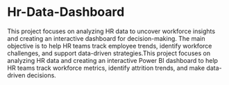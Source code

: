 # Hr-Data-Dashboard
This project focuses on analyzing HR data to uncover workforce insights and creating an interactive dashboard for decision-making. The main objective is to help HR teams track employee trends, identify workforce challenges, and support data-driven strategies.This project focuses on analyzing HR data and creating an interactive Power BI dashboard to help HR teams track workforce metrics, identify attrition trends, and make data-driven decisions.
